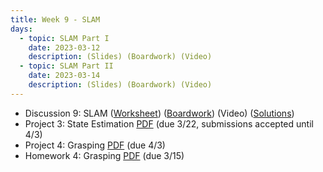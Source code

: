 ```yaml
---
title: Week 9 - SLAM
days:
  - topic: SLAM Part I
    date: 2023-03-12
    description: (Slides) (Boardwork) (Video) 
  - topic: SLAM Part II
    date: 2023-03-14
    description: (Slides) (Boardwork) (Video)
---
```


- Discussion 9: SLAM ([Worksheet](https://ucb-ee106.github.io/106b-sp24site/assets/disc/disc9_SLAM.pdf)) ([Boardwork]((https://ucb-ee106.github.io/106b-sp24site/assets/disc/disc9_boardwork.pdf))) (Video) ([Solutions](https://ucb-ee106.github.io/106b-sp24site/assets/disc/disc9_sols.pdf))
- Project 3: State Estimation [PDF](https://ucb-ee106.github.io/106b-sp24site/assets/proj/proj3.pdf) (due 3/22, submissions accepted until 4/3)
- Project 4: Grasping [PDF](https://ucb-ee106.github.io/106b-sp24site/assets/proj/proj4.pdf) (due 4/3)
- Homework 4: Grasping [PDF](https://ucb-ee106.github.io/106b-sp24site/assets/hw/hw4.pdf) (due 3/15)

<a id="Week10"></a>
